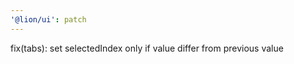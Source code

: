 ```yaml
---
'@lion/ui': patch
---
```


fix(tabs): set selectedIndex only if value differ from previous value
